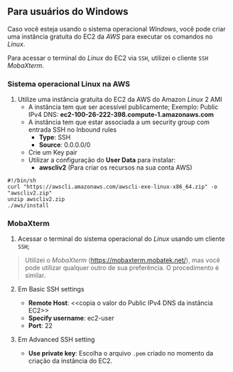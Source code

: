 <h2>Para usuários do Windows</h2>

Caso você esteja usando o sistema operacional _Windows_, você pode criar uma instância gratuita do EC2 da _AWS_ para executar os comandos no _Linux_. 

Para acessar o terminal do _Linux_ do EC2 via `SSH`, utilizei o cliente `SSH` _MobaXterm_.

### Sistema operacional Linux na AWS

1. Utilize uma instância gratuita do EC2 da AWS do Amazon _Linux_ 2 AMI
	* A instância tem que ser acessível publicamente; Exemplo: Public IPv4 DNS: **ec2-100-26-222-398.compute-1.amazonaws.com**
	* A instância tem que estar associada a um security group com entrada SSH no Inbound rules
		* **Type**: SSH
		* **Source**: 0.0.0.0/0
	* Crie um Key pair
	* Utilizar a configuração do **User Data** para instalar:
		* **awscliv2** (Para criar os recursos na sua conta AWS)
		
```
#!/bin/sh
curl "https://awscli.amazonaws.com/awscli-exe-linux-x86_64.zip" -o "awscliv2.zip"
unzip awscliv2.zip
./aws/install
```

### MobaXterm

1. Acessar o terminal do sistema operacional do _Linux_ usando um cliente `SSH`;

> Utilizei o _MobaXterm_ (https://mobaxterm.mobatek.net/), mas você pode utilizar qualquer outro de sua preferência. O procedimento é similar.

2. Em Basic SSH settings	
	* **Remote Host**: <<copia o valor do Public IPv4 DNS da instância EC2>>
	* **Specify username**: ec2-user
	* **Port**: 22
	
3. Em Advanced SSH setting
	* **Use private key**: Escolha o arquivo `.pem` criado no momento da criação da instância do EC2.